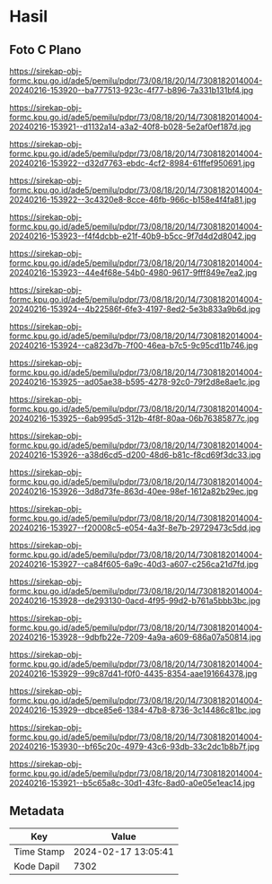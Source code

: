 # Hasil

## Foto C Plano

https://sirekap-obj-formc.kpu.go.id/ade5/pemilu/pdpr/73/08/18/20/14/7308182014004-20240216-153920--ba777513-923c-4f77-b896-7a331b131bf4.jpg

https://sirekap-obj-formc.kpu.go.id/ade5/pemilu/pdpr/73/08/18/20/14/7308182014004-20240216-153921--d1132a14-a3a2-40f8-b028-5e2af0ef187d.jpg

https://sirekap-obj-formc.kpu.go.id/ade5/pemilu/pdpr/73/08/18/20/14/7308182014004-20240216-153922--d32d7763-ebdc-4cf2-8984-61ffef950691.jpg

https://sirekap-obj-formc.kpu.go.id/ade5/pemilu/pdpr/73/08/18/20/14/7308182014004-20240216-153922--3c4320e8-8cce-46fb-966c-b158e4f4fa81.jpg

https://sirekap-obj-formc.kpu.go.id/ade5/pemilu/pdpr/73/08/18/20/14/7308182014004-20240216-153923--f4f4dcbb-e21f-40b9-b5cc-9f7d4d2d8042.jpg

https://sirekap-obj-formc.kpu.go.id/ade5/pemilu/pdpr/73/08/18/20/14/7308182014004-20240216-153923--44e4f68e-54b0-4980-9617-9fff849e7ea2.jpg

https://sirekap-obj-formc.kpu.go.id/ade5/pemilu/pdpr/73/08/18/20/14/7308182014004-20240216-153924--4b22586f-6fe3-4197-8ed2-5e3b833a9b6d.jpg

https://sirekap-obj-formc.kpu.go.id/ade5/pemilu/pdpr/73/08/18/20/14/7308182014004-20240216-153924--ca823d7b-7f00-46ea-b7c5-9c95cd11b746.jpg

https://sirekap-obj-formc.kpu.go.id/ade5/pemilu/pdpr/73/08/18/20/14/7308182014004-20240216-153925--ad05ae38-b595-4278-92c0-79f2d8e8ae1c.jpg

https://sirekap-obj-formc.kpu.go.id/ade5/pemilu/pdpr/73/08/18/20/14/7308182014004-20240216-153925--6ab995d5-312b-4f8f-80aa-06b76385877c.jpg

https://sirekap-obj-formc.kpu.go.id/ade5/pemilu/pdpr/73/08/18/20/14/7308182014004-20240216-153926--a38d6cd5-d200-48d6-b81c-f8cd69f3dc33.jpg

https://sirekap-obj-formc.kpu.go.id/ade5/pemilu/pdpr/73/08/18/20/14/7308182014004-20240216-153926--3d8d73fe-863d-40ee-98ef-1612a82b29ec.jpg

https://sirekap-obj-formc.kpu.go.id/ade5/pemilu/pdpr/73/08/18/20/14/7308182014004-20240216-153927--f20008c5-e054-4a3f-8e7b-29729473c5dd.jpg

https://sirekap-obj-formc.kpu.go.id/ade5/pemilu/pdpr/73/08/18/20/14/7308182014004-20240216-153927--ca84f605-6a9c-40d3-a607-c256ca21d7fd.jpg

https://sirekap-obj-formc.kpu.go.id/ade5/pemilu/pdpr/73/08/18/20/14/7308182014004-20240216-153928--de293130-0acd-4f95-99d2-b761a5bbb3bc.jpg

https://sirekap-obj-formc.kpu.go.id/ade5/pemilu/pdpr/73/08/18/20/14/7308182014004-20240216-153928--9dbfb22e-7209-4a9a-a609-686a07a50814.jpg

https://sirekap-obj-formc.kpu.go.id/ade5/pemilu/pdpr/73/08/18/20/14/7308182014004-20240216-153929--99c87d41-f0f0-4435-8354-aae191664378.jpg

https://sirekap-obj-formc.kpu.go.id/ade5/pemilu/pdpr/73/08/18/20/14/7308182014004-20240216-153929--dbce85e6-1384-47b8-8736-3c14486c81bc.jpg

https://sirekap-obj-formc.kpu.go.id/ade5/pemilu/pdpr/73/08/18/20/14/7308182014004-20240216-153930--bf65c20c-4979-43c6-93db-33c2dc1b8b7f.jpg

https://sirekap-obj-formc.kpu.go.id/ade5/pemilu/pdpr/73/08/18/20/14/7308182014004-20240216-153921--b5c65a8c-30d1-43fc-8ad0-a0e05e1eac14.jpg


## Metadata

| Key        | Value               |
| ---------- | ------------------- |
| Time Stamp | 2024-02-17 13:05:41 |
| Kode Dapil | 7302                |




